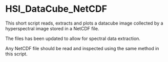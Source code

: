 # HSI_DataCube_NetCDF
This short script reads, extracts and plots a datacube image collected by a hyperspectral image stored in a NetCDF file. 

The files has been updated to allow for spectral data extraction. 

Any NetCDF file should be read and inspected using the same method in this script. 
